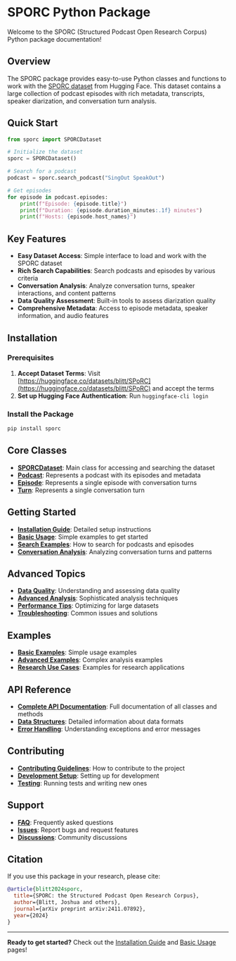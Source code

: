 # SPORC Python Package

Welcome to the SPORC (Structured Podcast Open Research Corpus) Python package documentation!

## Overview

The SPORC package provides easy-to-use Python classes and functions to work with the [SPORC dataset](https://huggingface.co/datasets/blitt/SPoRC) from Hugging Face. This dataset contains a large collection of podcast episodes with rich metadata, transcripts, speaker diarization, and conversation turn analysis.

## Quick Start

```python
from sporc import SPORCDataset

# Initialize the dataset
sporc = SPORCDataset()

# Search for a podcast
podcast = sporc.search_podcast("SingOut SpeakOut")

# Get episodes
for episode in podcast.episodes:
    print(f"Episode: {episode.title}")
    print(f"Duration: {episode.duration_minutes:.1f} minutes")
    print(f"Hosts: {episode.host_names}")
```

## Key Features

- **Easy Dataset Access**: Simple interface to load and work with the SPORC dataset
- **Rich Search Capabilities**: Search podcasts and episodes by various criteria
- **Conversation Analysis**: Analyze conversation turns, speaker interactions, and content patterns
- **Data Quality Assessment**: Built-in tools to assess diarization quality
- **Comprehensive Metadata**: Access to episode metadata, speaker information, and audio features

## Installation

### Prerequisites

1. **Accept Dataset Terms**: Visit [https://huggingface.co/datasets/blitt/SPoRC](https://huggingface.co/datasets/blitt/SPoRC) and accept the terms
2. **Set up Hugging Face Authentication**: Run `huggingface-cli login`

### Install the Package

```bash
pip install sporc
```

## Core Classes

- **[SPORCDataset](SPORCDataset)**: Main class for accessing and searching the dataset
- **[Podcast](Podcast)**: Represents a podcast with its episodes and metadata
- **[Episode](Episode)**: Represents a single episode with conversation turns
- **[Turn](Turn)**: Represents a single conversation turn

## Getting Started

- **[Installation Guide](Installation)**: Detailed setup instructions
- **[Basic Usage](Basic-Usage)**: Simple examples to get started
- **[Search Examples](Search-Examples)**: How to search for podcasts and episodes
- **[Conversation Analysis](Conversation-Analysis)**: Analyzing conversation turns and patterns

## Advanced Topics

- **[Data Quality](Data-Quality)**: Understanding and assessing data quality
- **[Advanced Analysis](Advanced-Analysis)**: Sophisticated analysis techniques
- **[Performance Tips](Performance-Tips)**: Optimizing for large datasets
- **[Troubleshooting](Troubleshooting)**: Common issues and solutions

## Examples

- **[Basic Examples](Examples)**: Simple usage examples
- **[Advanced Examples](Advanced-Examples)**: Complex analysis examples
- **[Research Use Cases](Research-Use-Cases)**: Examples for research applications

## API Reference

- **[Complete API Documentation](API-Reference)**: Full documentation of all classes and methods
- **[Data Structures](Data-Structures)**: Detailed information about data formats
- **[Error Handling](Error-Handling)**: Understanding exceptions and error messages

## Contributing

- **[Contributing Guidelines](Contributing)**: How to contribute to the project
- **[Development Setup](Development-Setup)**: Setting up for development
- **[Testing](Testing)**: Running tests and writing new ones

## Support

- **[FAQ](FAQ)**: Frequently asked questions
- **[Issues](https://github.com/yourusername/sporc/issues)**: Report bugs and request features
- **[Discussions](https://github.com/yourusername/sporc/discussions)**: Community discussions

## Citation

If you use this package in your research, please cite:

```bibtex
@article{blitt2024sporc,
  title={SPORC: the Structured Podcast Open Research Corpus},
  author={Blitt, Joshua and others},
  journal={arXiv preprint arXiv:2411.07892},
  year={2024}
}
```

---

**Ready to get started?** Check out the [Installation Guide](Installation) and [Basic Usage](Basic-Usage) pages!